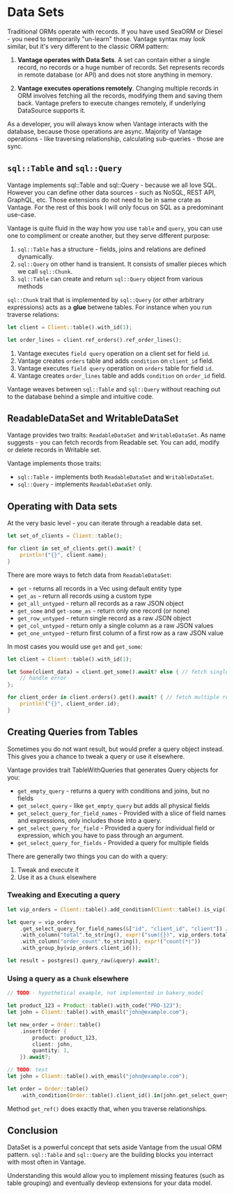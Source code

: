 # Data Sets

Traditional ORMs operate with records. If you have used SeaORM or Diesel - you need
to temporarily "un-learn" those. Vantage syntax may look similar, but it's very different to
the classic ORM pattern:

1. **Vantage operates with Data Sets**. A set can contain either a single record, no records or
   a huge number of records. Set represents records in remote database (or API) and does
   not store anything in memory.

2. **Vantage executes operations remotely**. Changing multiple records in ORM involves
   fetching all the records, modifying them and saving them back. Vantage prefers to
   execute changes remotely, if underlying DataSource supports it.

As a developer, you will always know when Vantage interacts with the database, because
those operations are async. Majority of Vantage operations - like traversing relationship,
calculating sub-queries - those are sync.

## `sql::Table` and `sql::Query`

Vantage implements sql::Table and sql::Query - because we all love SQL. However you can
define other data sources - such as NoSQL, REST API, GraphQL, etc. Those extensions
do not need to be in same crate as Vantage. For the rest of this book I will only
focus on SQL as a predominant use-case.

Vantage is quite fluid in the way how you use `table` and `query`, you can use one to
compliment or create another, but they serve different purpose:

1. `sql::Table` has a structure - fields, joins and relations are defined dynamically.
2. `sql::Query` on other hand is transient. It consists of smaller pieces which we call `sql::Chunk`.
3. `sql::Table` can create and return `sql::Query` object from various methods

`sql::Chunk` trait that is implemented by `sql::Query` (or other arbitrary expressions)
acts as a **glue** betwene tables. For instance when you run traverse relations:

```rust
let client = Client::table().with_id(1);

let order_lines = client.ref_orders().ref_order_lines();
```

1. Vantage executes `field query` operation on a client set for field `id`.
2. Vantage creates `orders` table and adds `condition` on `client_id` field.
3. Vantage executes `field query` operation on `orders` table for field `id`.
4. Vantage creates `order_lines` table and adds `condition` on `order_id` field.

Vantage weaves between `sql::Table` and `sql::Query` without reaching out to the
database behind a simple and intuitive code.

## ReadableDataSet and WritableDataSet

Vantage provides two traits: `ReadableDataSet` and `WritableDataSet`. As name
suggests - you can fetch records from Readable set. You can add, modify or delete
records in Writable set.

Vantage implements those traits:

- `sql::Table` - implements both `ReadableDataSet` and `WritableDataSet`.
- `sql::Query` - implements `ReadableDataSet` only.

## Operating with Data sets

At the very basic level - you can iterate through a readable data set.

```rust
let set_of_clients = Client::table();

for client in set_of_clients.get().await? {
    println!("{}", client.name);
}
```

There are more ways to fetch data from `ReadableDataSet`:

- `get` - returns all records in a Vec using default entity type
- `get_as` - return all records using a custom type
- `get_all_untyped` - return all records as a raw JSON object
- `get_some` and `get-some_as` - return only one record (or none)
- `get_row_untyped` - return single record as a raw JSON object
- `get_col_untyped` - return only a single column as a raw JSON values
- `get_one_untyped` - return first column of a first row as a raw JSON value

In most cases you would use `get` and `get_some`:

```rust
let client = Client::table().with_id(1);

let Some(client_data) = client.get_some().await? else { // fetch single record
    // handle error
};

for client_order in client.orders().get().await? { // fetch multiple records
    println!("{}", client_order.id);
}
```

## Creating Queries from Tables

Sometimes you do not want result, but would prefer a query object instead. This gives you
a chance to tweak a query or use it elsewhere.

Vantage provides trait TableWithQueries that generates Query objects for you:

- `get_empty_query` - returns a query with conditions and joins, but no fields
- `get_select_query` - like `get_empty_query` but adds all physical fields
- `get_select_query_for_field_names` - Provided with a slice of field names and expressions, only includes those into a query.
- `get_select_query_for_field` - Provided a query for individual field or
  expression, which you have to pass through an argument.
- `get_select_query_for_fields` - Provided a query for multiple fields

There are generally two things you can do with a query:

1. Tweak and execute it
2. Use it as a `Chunk` elsewhere

### Tweaking and Executing a query

```rust
let vip_orders = Client::table().add_condition(Client::table().is_vip().eq(true)).ref_orders();

let query = vip_orders
    .get_select_query_for_field_names(&["id", "client_id", "client"]) // excluding `total` here
    .with_column("total".to_string(), expr!("sum({})", vip_orders.total())) // add as aggregate
    .with_column("order_count".to_string(), expr!("count(*)"))
    .with_group_by(vip_orders.client_id());

let result = postgres().query_raw(&query).await?;
```

### Using a query as a `Chunk` elsewhere

```rust
// TODO - hypothetical example, not implemented in bakery_model

let product_123 = Product::table().with_code("PRD-123");
let john = Client::table().with_email("john@example.com");

let new_order = Order::table()
    .insert(Order {
        product: product_123,
        client: john,
        quantity: 1,
    }).await?;
```

```rust
// TODO: test
let john = Client::table().with_email("john@example.com");

let order = Order::table()
    .with_condition(Order::table().client_id().in(john.get_select_query_for_field(john.id())))
```

Method `get_ref()` does exactly that, when you traverse relationships.

## Conclusion

DataSet is a powerful concept that sets aside Vantage from the usual ORM pattern.
`sql::Table` and `sql::Query` are the building blocks you interract with most
often in Vantage.

Understanding this would allow you to implement missing features (such as table grouping)
and eventually devleop extensions for your data model.
